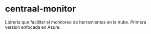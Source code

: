 # centraal-monitor
Lbireria que facilitar el monitoreo de herramientas en la nube. Primera version enfocada en Azure.
